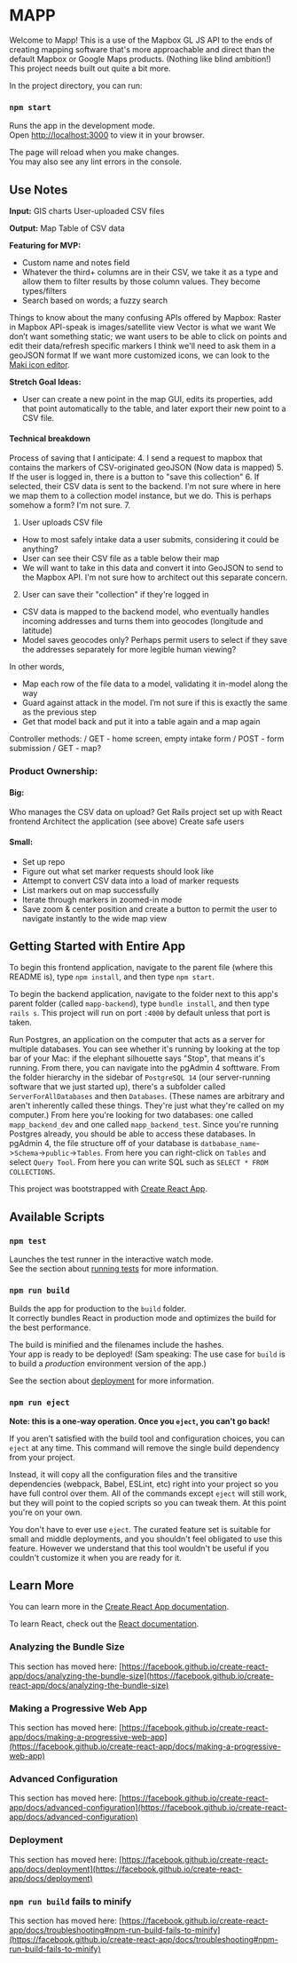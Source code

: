 # MAPP

Welcome to Mapp! This is a use of the Mapbox GL JS API to the ends of creating mapping software that's more approachable and direct than the default Mapbox or Google Maps products. (Nothing like blind ambition!) This project needs built out quite a bit more.

In the project directory, you can run:
### `npm start`

Runs the app in the development mode.\
Open [http://localhost:3000](http://localhost:3000) to view it in your browser.

The page will reload when you make changes.\
You may also see any lint errors in the console.

## Use Notes

**Input:**
GIS charts
User-uploaded CSV files

**Output:**
Map
Table of CSV data

**Featuring for MVP:**
- Custom name and notes field
- Whatever the third+ columns are in their CSV, we take it as a type and allow them to filter results by those column values. They become types/filters
- Search based on words; a fuzzy search

Things to know about the many confusing APIs offered by Mapbox:
Raster in Mapbox API-speak is images/satellite view
Vector is what we want
We don’t want something static; we want users to be able to click on points and edit their data/refresh specific markers
I think we'll need to ask them in a geoJSON format
If we want more customized icons, we can look to the [Maki icon editor](https://labs.mapbox.com/maki-icons/editor/).

**Stretch Goal Ideas:**
- User can create a new point in the map GUI, edits its properties, add that point automatically to the table, and later export their new point  to a CSV file.

#### Technical breakdown
Process of saving that I anticipate:
4. I send a request to mapbox that contains the markers of CSV-originated geoJSON
(Now data is mapped)
5. If the user is logged in, there is a button to "save this collection"
6. If selected, their CSV data is sent to the backend. I'm not sure where in here we map them to a collection model instance, but we do. This is perhaps somehow a form? I'm not sure.
7. 

1. User uploads CSV file
- How to most safely intake data a user submits, considering it could be anything?
- User can see their CSV file as a table below their map
- We will want to take in this data and convert it into GeoJSON to send to the Mapbox API. I'm not sure how to architect out this separate concern.
2. User can save their "collection" if they're logged in
- CSV data is mapped to the backend model, who eventually handles incoming addresses and turns them into geocodes (longitude and latitude)
- Model saves geocodes only? Perhaps permit users to select if they save the addresses separately for more legible human viewing?

In other words,
- Map each row of the file data to a model, validating it in-model along the way
- Guard against attack in the model. I’m not sure if this is exactly the same as the previous step
- Get that model back and put it into a table again and a map again

Controller methods:
/ GET - home screen, empty intake form
/ POST - form submission
/ GET - map?

### Product Ownership:
#### Big:
Who manages the CSV data on upload?
Get Rails project set up with React frontend
Architect the application (see above)
Create safe users

#### Small:
- Set up repo
- Figure out what set marker requests should look like
- Attempt to convert CSV data into a load of marker requests
- List markers out on map successfully
- Iterate through markers in zoomed-in mode
- Save zoom & center position and create a button to permit the user to navigate instantly to the wide map view

## Getting Started with Entire App

To begin this frontend application, navigate to the parent file (where this README is), type `npm install`, and then type `npm start`.

To begin the backend application, navigate to the folder next to this app's parent folder (called `mapp-backend`), type `bundle install`, and then type `rails s`. This project will run on port `:4000` by default unless that port is taken.

Run Postgres, an application on the computer that acts as a server for multiple databases. You can see whether it's running by looking at the top bar of your Mac: if the elephant silhouette says "Stop", that means it's running. From there, you can navigate into the pgAdmin 4 softtware. From the folder hierarchy in the sidebar of `PostgreSQL 14` (our server-running software that we just started up), there's a subfolder called `ServerForAllDatabases` and then `Databases`. (These names are arbitrary and aren't inherently called these things. They're just what they're called on my computer.) From here you're looking for two databases: one called `mapp_backend_dev` and one called `mapp_backend_test`. Since you're running Postgres already, you should be able to access these databases. In pgAdmin 4, the file structure off of your database is `datbabase_name`->`Schema`->`public`->`Tables`. From here you can right-click on `Tables` and select `Query Tool`. From here you can write SQL such as `SELECT * FROM COLLECTIONS`.

This project was bootstrapped with [Create React App](https://github.com/facebook/create-react-app).

## Available Scripts

### `npm test`

Launches the test runner in the interactive watch mode.\
See the section about [running tests](https://facebook.github.io/create-react-app/docs/running-tests) for more information.

### `npm run build`

Builds the app for production to the `build` folder.\
It correctly bundles React in production mode and optimizes the build for the best performance.

The build is minified and the filenames include the hashes.\
Your app is ready to be deployed! (Sam speaking: The use case for `build` is to build a *production* environment version of the app.)

See the section about [deployment](https://facebook.github.io/create-react-app/docs/deployment) for more information.

### `npm run eject`

**Note: this is a one-way operation. Once you `eject`, you can't go back!**

If you aren't satisfied with the build tool and configuration choices, you can `eject` at any time. This command will remove the single build dependency from your project.

Instead, it will copy all the configuration files and the transitive dependencies (webpack, Babel, ESLint, etc) right into your project so you have full control over them. All of the commands except `eject` will still work, but they will point to the copied scripts so you can tweak them. At this point you're on your own.

You don't have to ever use `eject`. The curated feature set is suitable for small and middle deployments, and you shouldn't feel obligated to use this feature. However we understand that this tool wouldn't be useful if you couldn't customize it when you are ready for it.

## Learn More

You can learn more in the [Create React App documentation](https://facebook.github.io/create-react-app/docs/getting-started).

To learn React, check out the [React documentation](https://reactjs.org/).

### Analyzing the Bundle Size

This section has moved here: [https://facebook.github.io/create-react-app/docs/analyzing-the-bundle-size](https://facebook.github.io/create-react-app/docs/analyzing-the-bundle-size)

### Making a Progressive Web App

This section has moved here: [https://facebook.github.io/create-react-app/docs/making-a-progressive-web-app](https://facebook.github.io/create-react-app/docs/making-a-progressive-web-app)

### Advanced Configuration

This section has moved here: [https://facebook.github.io/create-react-app/docs/advanced-configuration](https://facebook.github.io/create-react-app/docs/advanced-configuration)

### Deployment

This section has moved here: [https://facebook.github.io/create-react-app/docs/deployment](https://facebook.github.io/create-react-app/docs/deployment)

### `npm run build` fails to minify

This section has moved here: [https://facebook.github.io/create-react-app/docs/troubleshooting#npm-run-build-fails-to-minify](https://facebook.github.io/create-react-app/docs/troubleshooting#npm-run-build-fails-to-minify)
